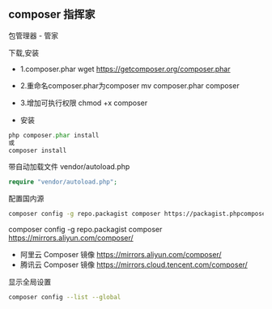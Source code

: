 
## composer 指挥家

包管理器 - 管家

下载,安装

- 1.composer.phar wget https://getcomposer.org/composer.phar
- 2.重命名composer.phar为composer mv composer.phar composer
- 3.增加可执行权限 chmod +x composer



- 安装 

```php
php composer.phar install
或
composer install
```

带自动加载文件 vendor/autoload.php

```php
require "vendor/autoload.php";
```

配置国内源

``` sh
composer config -g repo.packagist composer https://packagist.phpcomposer.com
```

composer config -g repo.packagist composer https://mirrors.aliyun.com/composer/

- 阿里云 Composer 镜像 https://mirrors.aliyun.com/composer/
- 腾讯云 Composer 镜像 https://mirrors.cloud.tencent.com/composer/



显示全局设置
```sh
composer config --list --global
```
